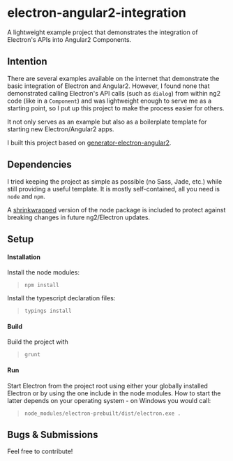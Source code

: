 # electron-angular2-integration
A lightweight example project that demonstrates the integration of Electron's APIs into Angular2 Components.

## Intention
There are several examples available on the internet that demonstrate the basic integration of Electron and Angular2. However, I found none that demonstrated calling Electron's API calls (such as `dialog`) from within ng2 code (like in a `Component`) and was lightweight enough to serve me as a starting point, so I put up this project to make the process easier for others.

It not only serves as an example but also as a boilerplate template for starting new Electron/Angular2 apps.

I built this project based on [generator-electron-angular2](https://www.npmjs.com/package/generator-electron-angular2).

## Dependencies
I tried keeping the project as simple as possible (no Sass, Jade, etc.) while still providing a useful template. It is mostly self-contained, all you need is `node` and `npm`.

A [shrinkwrapped](https://docs.npmjs.com/cli/shrinkwrap) version of the node package is included to protect against breaking changes in future ng2/Electron updates.

## Setup
#### Installation
Install the node modules:

>`npm install`

Install the typescript declaration files:

>`typings install`

#### Build
Build the project with
>`grunt`

#### Run
Start Electron from the project root using either your globally installed Electron or by using the one include in the node modules.
How to start the latter depends on your operating system - on Windows you would call:
 >`node_modules/electron-prebuilt/dist/electron.exe .`  

## Bugs & Submissions
Feel free to contribute!

